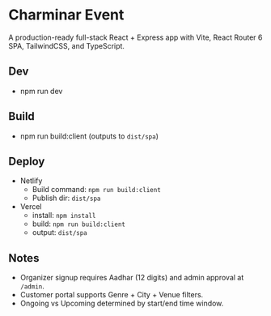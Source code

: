 # Charminar Event

A production-ready full-stack React + Express app with Vite, React Router 6 SPA, TailwindCSS, and TypeScript.

## Dev

- npm run dev

## Build

- npm run build:client (outputs to `dist/spa`)

## Deploy

- Netlify
  - Build command: `npm run build:client`
  - Publish dir: `dist/spa`
- Vercel
  - install: `npm install`
  - build: `npm run build:client`
  - output: `dist/spa`

## Notes

- Organizer signup requires Aadhar (12 digits) and admin approval at `/admin`.
- Customer portal supports Genre + City + Venue filters.
- Ongoing vs Upcoming determined by start/end time window.
